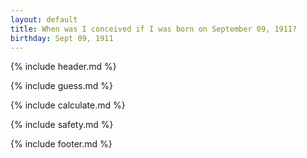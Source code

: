 ```yaml
---
layout: default
title: When was I conceived if I was born on September 09, 1911?
birthday: Sept 09, 1911
---
```


{% include header.md %}

{% include guess.md %}

{% include calculate.md %}

{% include safety.md %}

{% include footer.md %}



